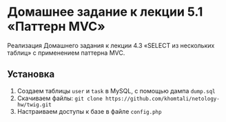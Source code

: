 Домашнее задание к лекции 5.1 «Паттерн MVC»
=============================

Реализация Домашнего задания к лекции 4.3 «SELECT из нескольких таблиц» с применением паттерна MVC.


Установка
------------
1. Создаем таблицы `user` и `task` в MySQL, с помощью дампа `dump.sql`
2. Скачиваем файлы: `git clone https://github.com/khomtali/netology-hw/twig.git`
3. Настраиваем доступы к базе в файле `config.php`
